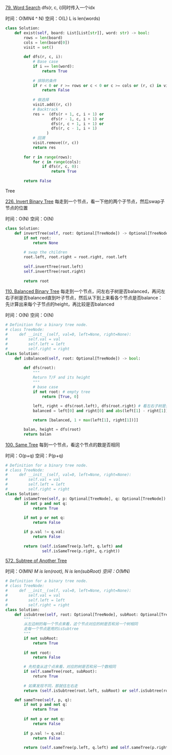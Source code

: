 [79. Word Search](https://leetcode.com/problems/word-search/)
dfs(r, c, i)同时传入一个idx

时间：O(M*N*4 ^ N)
空间：O(L) L is len(words)
```py
class Solution:
    def exist(self, board: List[List[str]], word: str) -> bool:
        rows = len(board)
        cols = len(board[0])
        visit = set()
        
        def dfs(r, c, i):
            # Base case
            if i == len(word):
                return True
            
            # 排除的条件
            if r < 0 or r >= rows or c < 0 or c >= cols or (r, c) in visit or board[r][c] != word[i]:
                return False
            
            # 做选择
            visit.add((r, c))
            # Backtrack
            res =  (dfs(r + 1, c, i + 1) or
                    dfs(r - 1, c, i + 1) or         
                    dfs(r, c + 1, i + 1) or         
                    dfs(r, c - 1, i + 1)
                  )
            # 回溯
            visit.remove((r, c))            
            return res
        
        for r in range(rows):
            for c in range(cols):
                if dfs(r, c, 0):
                    return True
        
        return False
```

Tree

[226. Invert Binary Tree](https://leetcode.com/problems/invert-binary-tree/)
每走到一个节点，看一下他的两个子节点，然后swap子节点的位置

时间：O(N)
空间：O(N)
```py
class Solution:
    def invertTree(self, root: Optional[TreeNode]) -> Optional[TreeNode]:
        if not root:
            return None
        
        # swap the children
        root.left, root.right = root.right, root.left
        
        self.invertTree(root.left)
        self.invertTree(root.right)
        
        return root
```        

[110. Balanced Binary Tree](https://www.youtube.com/watch?v=QfJsau0ItOY)
每走到一个节点，问左右子树是否balanced，再问左右子树是否balanced直到叶子节点，然后从下到上来看各个节点是否balance：先计算出来每个子节点的height，再比较是否balanced

时间：O(N)
空间：O(N)
```py
# Definition for a binary tree node.
# class TreeNode:
#     def __init__(self, val=0, left=None, right=None):
#         self.val = val
#         self.left = left
#         self.right = right
class Solution:
    def isBalanced(self, root: Optional[TreeNode]) -> bool:
        
        def dfs(root):
            """
            Return T/F and its height
            """
            # base case
            if not root: # empty tree
                return [True, 0]
            
            left, right = dfs(root.left), dfs(root.right) # 看左右子树是否balance
            balanced = left[0] and right[0] and abs(left[1] - right[1]) <= 1 # 自己这个节点是否balance

            return [balanced, 1 + max(left[1], right[1])]]

        balan, height = dfs(root)
        return balan 
```

[100. Same Tree](https://www.youtube.com/watch?v=vRbbcKXCxOw)
每到一个节点，看这个节点的数是否相同

时间：O(p+q)
空间：P(p+q)

```py
# Definition for a binary tree node.
# class TreeNode:
#     def __init__(self, val=0, left=None, right=None):
#         self.val = val
#         self.left = left
#         self.right = right
class Solution:
    def isSameTree(self, p: Optional[TreeNode], q: Optional[TreeNode]) -> bool:
        if not p and not q:
            return True
        
        if not p or not q:
            return False

        if p.val != q.val:
            return False
        
        return (self.isSameTree(p.left, q.left) and 
                self.isSameTree(p.right, q.right))
```


[572. Subtree of Another Tree](https://leetcode.com/problems/subtree-of-another-tree/)


时间：O(M*N) M is len(root), N is len(subRoot)
空间：O(M*N)
```py
# Definition for a binary tree node.
# class TreeNode:
#     def __init__(self, val=0, left=None, right=None):
#         self.val = val
#         self.left = left
#         self.right = right
class Solution:
    def isSubtree(self, root: Optional[TreeNode], subRoot: Optional[TreeNode]) -> bool:
        """
        从左边树的每一个节点来看，这个节点对应的树是否和另一个树相同
        走每一个节点是用的isSubtree
        """        
        if not subRoot:
            return True
        
        if not root:
            return False

        # 先检查从这个点来看，对应的树是否和另一个数相同
        if self.sameTree(root, subRoot):
            reture True
        
        # 如果发现不同，那就往左右走
        return (self.isSubtree(root.left, subRoot) or self.isSubtree(root.right, subRoot))

    def sameTree(self, p, q):
        if not p and not q:
            return True
        
        if not p or not q:
            return False
        
        if p.val != q.val:
            return False
        
        return (self.sameTree(p.left, q.left) and self.sameTree(p.right, q.right))
```
